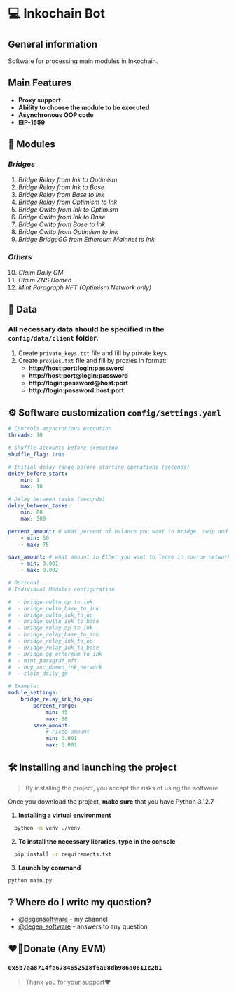 # 💻 Inkochain Bot

## General information

Software for processing main modules in Inkochain.

## Main Features

* **Proxy support**
* **Ability to choose the module to be executed**
* **Asynchronous OOP code**
* **EIP-1559**

## 🧩 Modules
### _Bridges_
1. _Bridge Relay from Ink to Optimism_
2. _Bridge Relay from Ink to Base_
3. _Bridge Relay from Base to Ink_
4. _Bridge Relay from Optimism to Ink_
5. _Bridge Owlto from Ink to Optimism_
6. _Bridge Owlto from Ink to Base_
7. _Bridge Owlto from Base to Ink_
8. _Bridge Owlto from Optimism to Ink_
9. _Bridge BridgeGG from Ethereum Mainnet to Ink_

### _Others_
10. _Claim Daily GM_
11. _Claim ZNS Domen_
12. _Mint Paragraph NFT (Optimism Network only)_


## 📄 Data

### All necessary data should be specified in the `config/data/client` folder.
   1. Create `private_keys.txt` file and fill by private keys.
   2. Create `proxies.txt` file and fill by proxies in format:
        - **http://host:port:login:password**
        - **http://host:port@login:password**
        - **http://login:password@host:port**
        - **http://login:password:host:port**

## ⚙️ Software customization `config/settings.yaml`
```yaml
# Controls asyncronious execution
threads: 10

# Shuffle accounts before execution
shuffle_flag: true

# Initial delay range before starting operations (seconds)
delay_before_start:
    min: 1
    max: 10

# Delay between tasks (seconds)
delay_between_tasks:
    min: 60
    max: 300

percent_amount: # what percent of balance you want to bridge, swap and so on ...
    - min: 50
    - max: 75

save_amount: # what amount in Ether you want to leave in source network
    - min: 0.001
    - max: 0.002

# Optional
# Individual Modules configuration

#  - bridge_owlto_op_to_ink
#  - bridge_owlto_base_to_ink
#  - bridge_owlto_ink_to_op
#  - bridge_owlto_ink_to_base
#  - bridge_relay_op_to_ink
#  - bridge_relay_base_to_ink
#  - bridge_relay_ink_to_op
#  - bridge_relay_ink_to_base
#  - bridge_gg_ethereum_to_ink
#  - mint_paragraf_nft
#  - buy_znc_domen_ink_network
#  - claim_daily_gm

# Example:
module_settings:
    bridge_relay_ink_to_op:
        percent_range:
            min: 45
            max: 80
        save_amount:
            # Fixed amount
            min: 0.001
            max: 0.001

```

## 🛠️ Installing and launching the project

> By installing the project, you accept the risks of using the software

Once you download the project, **make sure** that you have Python 3.12.7

1. __Installing a virtual environment__

```bash
  python -m venv ./venv
```

2. __To install the necessary libraries, type in the console__

```bash
  pip install -r requirements.txt
```

3. __Launch by command__
```bash
python main.py
```

## ❔ Where do I write my question?

- [@degensoftware](https://t.me/degensoftware) - my channel
- [@degen_software](https://t.me/degen_software) - answers to any question

## ❤️‍🔥Donate (Any EVM)

### `0x5b7aa8714fa6784652518f6a08db986a0811c2b1`
> Thank you for your support❤️
